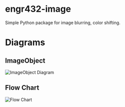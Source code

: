 # engr432-image
Simple Python package for image blurring, color shifting.

# Diagrams

## ImageObject
![ImageObject Diagram](docs/ImageObject.png)

## Flow Chart
![Flow Chart](docs/flow_chart.png)
